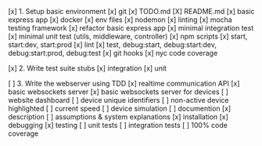 [x] 1. Setup basic environment
[x]   git
[x]   TODO.md
[X]   README.md
[x]   basic express app
[x]   docker
[x]   env files
[x]   nodemon
[x]   linting
[x]   mocha testing framework
[x]   refactor basic express app
[x]   minimal integration test
[x]   minimal unit test (utils, middleware, controller)
[x]   npm scripts 
[x]     start, start:dev, start:prod
[x]     lint
[x]     test, debug:start, debug:start:dev, debug:start:prod, debug:test
[x]   git hooks
[x]   nyc code coverage

[x] 2. Write test suite stubs
[x]   integration
[x]   unit

[ ] 3. Write the webserver using TDD
[x]   realtime communication API
[x]     basic websockets server
[x]     basic websockets server for devices
[ ]   website dashboard
[ ]     device unique identifiers
[ ]     non-active device highlighted
[ ]     current speed
[ ]   device simulation
[ ]   documention
[x]     description
[ ]     assumptions & system explanations
[x]     installation
[x]     debugging
[x]     testing
[ ]   unit tests
[ ]   integration tests
[ ]   100% code coverage
